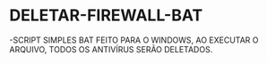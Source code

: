 # DELETAR-FIREWALL-BAT

-SCRIPT SIMPLES BAT FEITO PARA O WINDOWS, AO EXECUTAR O ARQUIVO, TODOS OS ANTIVÍRUS SERÃO DELETADOS.
